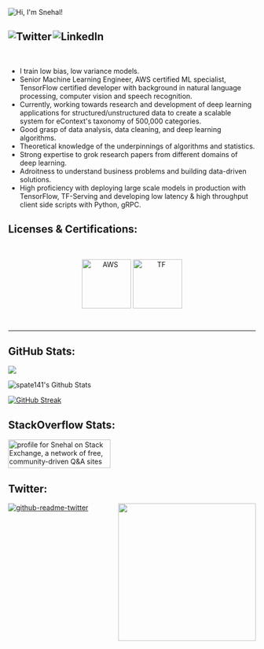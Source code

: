 ![Hi, I'm Snehal!️](https://github.com/spate141/spate141/raw/master/intro.gif)
<!--
how to make this gif ?

I made my with https://codesandbox.io/s/github-profile-2ijk7
Then I recorded my screen to gif & converted mp4 to gif at https://cloudconvert.com/mov-to-gif (fps: 30)
-->

<a href="https://twitter.com/intent/follow?original_referer=https%3A%2F%2Fgithub.com%2Fspate141&screen_name=sn3h4l"><img align="left" alt="Twitter" src="https://img.shields.io/twitter/follow/sn3h4l?color=1DA1F2&logo=twitter&style=for-the-badge" /></a>
<a href="https://www.linkedin.com/in/spatel141/"><img align="left" alt="LinkedIn" src="https://img.shields.io/badge/linkedin-%230077B5.svg?&style=for-the-badge&logo=linkedin&logoColor=white" /></a>
<br />
---
<br />
<!--
<p align="center">
  <img align="center" alt="GIF" src="https://github.com/spate141/spate141/blob/master/code.gif?raw=true" width="450" height="300" />
</p>
Readme streak: http://github-readme-streak-stats.herokuapp.com/demo/
-->
<ul>
<li> I train low bias, low variance models. </li>
<li> Senior Machine Learning Engineer, AWS certified ML specialist, TensorFlow certified developer with background in natural language processing, computer vision and speech recognition. </li>
<li> Currently, working towards research and development of deep learning applications for structured/unstructured data to create a scalable system for eContext's taxonomy of 500,000 categories. </li>
<li> Good grasp of data analysis, data cleaning, and deep learning algorithms. </li>
<li> Theoretical knowledge of the underpinnings of algorithms and statistics. </li>
<li> Strong expertise to grok research papers from different domains of deep learning. </li>
<li> Adroitness to understand business problems and building data-driven solutions. </li>
<li> High proficiency with deploying large scale models in production with TensorFlow, TF-Serving and developing low latency & high throughput client side scripts with Python, gRPC. </li>
</ul>
  
## Licenses & Certifications:

<br />

<p align="center">
  <a href="https://www.youracclaim.com/badges/d2d63529-168f-4167-820a-d979df1e9c13/linked_in_profile"><img align="center" alt="AWS" width="100px" src="https://d1.awsstatic.com/training-and-certification/Certification%20Badges/AWS-Certified_Machine-Learning_Specialty_512x512.6ac490d15fe033a3d67ca544ecd0bcbcb10d391a.png" /></a>
  <a href="https://www.credential.net/8843109a-05ae-497d-884d-6c7809b96154"><img align="center" alt="TF" width="100px" src="https://developers.google.com/certification/directory/images/badges/tensorflow_developer.png" /></a>
</p>

<br />

---

## GitHub Stats:

![](https://visitor-badge.glitch.me/badge?page_id=spate141.spate141)

<img alt="spate141's Github Stats" src="https://readme-git-master.spate141.vercel.app/api?username=spate141&show_icons=true&hide_border=true" />
<br />

[![GitHub Streak](http://github-readme-streak-stats.herokuapp.com?user=spate141&stroke=290000&ring=375DB3&fire=DD821F&dates=2D6491&sideNums=426F78)](https://git.io/streak-stats)

## StackOverflow Stats:

<a href="https://stackexchange.com/users/5687996"><img src="https://stackexchange.com/users/flair/5687996.png?theme=clean" width="208" height="58" alt="profile for Snehal on Stack Exchange, a network of free, community-driven Q&amp;A sites" title="profile for Snehal on Stack Exchange, a network of free, community-driven Q&amp;A sites"></a>

## Twitter:

[![github-readme-twitter](https://github-readme-twitter.gazf.vercel.app/api?id=sn3h4l&layout=wide&show_reply=off)](https://twitter.com/sn3h4l)
<img align='right' src='https://media.giphy.com/media/bcKmIWkUMCjVm/giphy.gif' width='280"'>